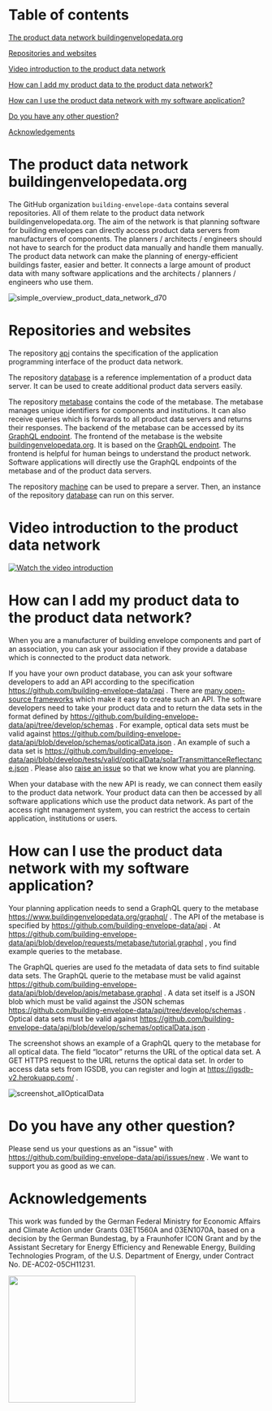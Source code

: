 # Table of contents

[The product data network buildingenvelopedata.org](#the-product-data-network-buildingenvelopedata.org)

[Repositories and websites](#repositories-and-websites)

[Video introduction to the product data network](#video-introduction-to-the-product-data-network)

[How can I add my product data to the product data network?](#how-can-i-add-my-product-data-to-the-product-data-network)

[How can I use the product data network with my software application?](#how-can-i-use-the-product-data-network-with-my-software-application)

[Do you have any other question?](#do-you-have-any-other-question)

[Acknowledgements](#acknowledgements)

# The product data network buildingenvelopedata.org

The GitHub organization `building-envelope-data` contains several repositories. All of them relate to the product data network buildingenvelopedata.org. The aim of the network is that planning software for building envelopes can directly access product data servers from manufacturers of components. The planners / architects / engineers should not have to search for the product data manually and handle them manually. The product data network can make the planning of energy-efficient buildings faster, easier and better. It connects a large amount of product data with many software applications and the architects / planners / engineers who use them.

![simple_overview_product_data_network_d70](https://user-images.githubusercontent.com/33456252/231476911-b97ef636-0c1e-4d80-9828-a82a9f1faac5.png)

# Repositories and websites

The repository [api](https://github.com/building-envelope-data/api) contains the specification of the application programming interface of the product data network.

The repository [database](https://github.com/building-envelope-data/database) is a reference implementation of a product data server. It can be used to create additional product data servers easily.

The repository [metabase](https://github.com/building-envelope-data/metabase) contains the code of the metabase. The metabase manages unique identifiers for components and institutions. It can also receive queries which is forwards to all product data servers and returns their responses. The backend of the metabase can be accessed by its [GraphQL endpoint](https://www.buildingenvelopedata.org/graphql/). The frontend of the metabase is the website [buildingenvelopedata.org](https://www.buildingenvelopedata.org/). It is based on the [GraphQL endpoint](https://www.buildingenvelopedata.org/graphql/). The frontend is helpful for human beings to understand the product network. Software applications will directly use the GraphQL endpoints of the metabase and of the product data servers.

The repository [machine](https://github.com/building-envelope-data/machine) can be used to prepare a server. Then, an instance of the repository [database](https://github.com/building-envelope-data/database) can run on this server.

# Video introduction to the product data network

[![Watch the video introduction](https://img.youtube.com/vi/QsulJnpvuh0/maxresdefault.jpg)](https://www.youtube.com/watch?v=QsulJnpvuh0)

# How can I add my product data to the product data network?

When you are a manufacturer of building envelope components and part of an association, you can ask your association if they provide a database which is connected to the product data network.

If you have your own product database, you can ask your software developers to add an API according to the specification https://github.com/building-envelope-data/api . There are [many open-source frameworks](https://graphql.org/community/tools-and-libraries/) which make it easy to create such an API. The software developers need to take your product data and to return the data sets in the format defined by https://github.com/building-envelope-data/api/tree/develop/schemas . For example, optical data sets must be valid against https://github.com/building-envelope-data/api/blob/develop/schemas/opticalData.json . An example of such a data set is https://github.com/building-envelope-data/api/blob/develop/tests/valid/opticalData/solarTransmittanceReflectance.json . Please also [raise an issue](https://github.com/building-envelope-data/api/issues/new) so that we know what you are planning.

When your database with the new API is ready, we can connect them easily to the product data network. Your product data can then be accessed by all software applications which use the product data network. As part of the access right management system, you can restrict the access to certain application, institutions or users.

# How can I use the product data network with my software application?

Your planning application needs to send a GraphQL query to the metabase https://www.buildingenvelopedata.org/graphql/ . The API of the metabase is specified by https://github.com/building-envelope-data/api . At https://github.com/building-envelope-data/api/blob/develop/requests/metabase/tutorial.graphql , you find example queries to the metabase.

The GraphQL queries are used fo the metadata of data sets to find suitable data sets. The GraphQL querie to the metabase must be valid against https://github.com/building-envelope-data/api/blob/develop/apis/metabase.graphql . A data set itself is a JSON blob which must be valid against the JSON schemas https://github.com/building-envelope-data/api/tree/develop/schemas . Optical data sets must be valid against https://github.com/building-envelope-data/api/blob/develop/schemas/opticalData.json .

The screenshot shows an example of a GraphQL query to the metabase for all optical data. The field “locator” returns the URL of the optical data set. A GET HTTPS request to the URL returns the optical data set. In order to access data sets from IGSDB, you can register and login at https://igsdb-v2.herokuapp.com/ .

![screenshot_allOpticalData](https://github.com/user-attachments/assets/f96ef4ec-f415-4f49-a27f-c731b62c6fb2)

# Do you have any other question?

Please send us your questions as an "issue" with https://github.com/building-envelope-data/api/issues/new . We want to support you as good as we can.

# Acknowledgements

This work was funded by the German Federal Ministry for Economic Affairs and Climate Action under Grants 03ET1560A and 03EN1070A, based on a decision by the German Bundestag, by a Fraunhofer ICON Grant and by the Assistant Secretary for Energy Efficiency and Renewable Energy, Building Technologies Program, of the U.S. Department of Energy, under Contract No. DE-AC02-05CH11231.

<img src="https://user-images.githubusercontent.com/33456252/231481868-cd122279-287d-4928-9f24-71172c1fefda.png" width="250">
